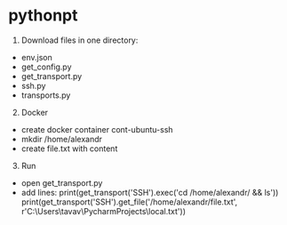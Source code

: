 # pythonpt
1. Download files in one directory:
  - env.json
  - get_config.py
  - get_transport.py
  - ssh.py
  - transports.py
  
 2. Docker
  - create docker container cont-ubuntu-ssh
  - mkdir /home/alexandr
  - create file.txt with content
  
 3. Run
  - open get_transport.py
  - add lines:
  print(get_transport('SSH').exec('cd /home/alexandr/ && ls'))
  print(get_transport('SSH').get_file('/home/alexandr/file.txt', r'C:\Users\tavav\PycharmProjects\local.txt'))
